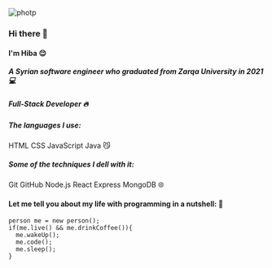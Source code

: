 ![photp](https://cdn-icons-png.flaticon.com/128/2422/2422163.png)

### Hi there 👋
#### I'm **Hiba**  :relieved:

##### A Syrian software engineer who graduated from Zarqa University in 2021 :computer:
##### Full-Stack Developer :fire:
  



##### The languages I use:
   HTML CSS JavaScript Java :smirk_cat:

##### Some of the techniques I dell with it:
   Git GitHub Node.js React Express MongoDB :globe_with_meridians:



#### Let me tell you about my life with programming in a nutshell: :runner:


    person me = new person();
    if(me.live() && me.drinkCoffee()){
      me.wakeUp();
      me.code();
      me.sleep();
    }   


<!--
**Hiba-Almade/Hiba-Almade** is a ✨ _special_ ✨ repository because its `README.md` (this file) appears on your GitHub profile.

Here are some ideas to get you started:

- 🔭 I’m currently working on ...
- 🌱 I’m currently learning ...
- 👯 I’m looking to collaborate on ...
- 🤔 I’m looking for help with ...
- 💬 Ask me about ...
- 📫 How to reach me: ...
- 😄 Pronouns: ...
- ⚡ Fun fact: ...
-->
